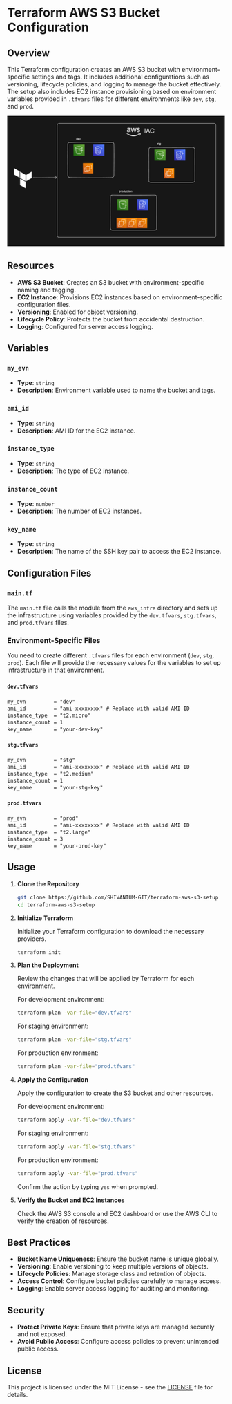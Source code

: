 # Terraform AWS S3 Bucket Configuration

## Overview

This Terraform configuration creates an AWS S3 bucket with environment-specific settings and tags. It includes additional configurations such as versioning, lifecycle policies, and logging to manage the bucket effectively. The setup also includes EC2 instance provisioning based on environment variables provided in `.tfvars` files for different environments like `dev`, `stg`, and `prod`.

![Screenshot](pic.png)

## Resources

- **AWS S3 Bucket**: Creates an S3 bucket with environment-specific naming and tagging.
- **EC2 Instance**: Provisions EC2 instances based on environment-specific configuration files.
- **Versioning**: Enabled for object versioning.
- **Lifecycle Policy**: Protects the bucket from accidental destruction.
- **Logging**: Configured for server access logging.

## Variables

### `my_evn`
- **Type**: `string`
- **Description**: Environment variable used to name the bucket and tags.

### `ami_id`
- **Type**: `string`
- **Description**: AMI ID for the EC2 instance.

### `instance_type`
- **Type**: `string`
- **Description**: The type of EC2 instance.

### `instance_count`
- **Type**: `number`
- **Description**: The number of EC2 instances.

### `key_name`
- **Type**: `string`
- **Description**: The name of the SSH key pair to access the EC2 instance.

## Configuration Files

### `main.tf`
The `main.tf` file calls the module from the `aws_infra` directory and sets up the infrastructure using variables provided by the `dev.tfvars`, `stg.tfvars`, and `prod.tfvars` files.

### Environment-Specific Files

You need to create different `.tfvars` files for each environment (`dev`, `stg`, `prod`). Each file will provide the necessary values for the variables to set up infrastructure in that environment.

#### `dev.tfvars`
```hcl
my_evn         = "dev"
ami_id         = "ami-xxxxxxxx" # Replace with valid AMI ID
instance_type  = "t2.micro"
instance_count = 1
key_name       = "your-dev-key"
```

#### `stg.tfvars`
```hcl
my_evn         = "stg"
ami_id         = "ami-xxxxxxxx" # Replace with valid AMI ID
instance_type  = "t2.medium"
instance_count = 1
key_name       = "your-stg-key"
```

#### `prod.tfvars`
```hcl
my_evn         = "prod"
ami_id         = "ami-xxxxxxxx" # Replace with valid AMI ID
instance_type  = "t2.large"
instance_count = 3
key_name       = "your-prod-key"
```

## Usage

1. **Clone the Repository**

   ```bash
   git clone https://github.com/SHIVANIUM-GIT/terraform-aws-s3-setup
   cd terraform-aws-s3-setup
   ```

2. **Initialize Terraform**

   Initialize your Terraform configuration to download the necessary providers.

   ```bash
   terraform init
   ```

3. **Plan the Deployment**

   Review the changes that will be applied by Terraform for each environment.

   For development environment:
   ```bash
   terraform plan -var-file="dev.tfvars"
   ```

   For staging environment:
   ```bash
   terraform plan -var-file="stg.tfvars"
   ```

   For production environment:
   ```bash
   terraform plan -var-file="prod.tfvars"
   ```

4. **Apply the Configuration**

   Apply the configuration to create the S3 bucket and other resources.

   For development environment:
   ```bash
   terraform apply -var-file="dev.tfvars"
   ```

   For staging environment:
   ```bash
   terraform apply -var-file="stg.tfvars"
   ```

   For production environment:
   ```bash
   terraform apply -var-file="prod.tfvars"
   ```

   Confirm the action by typing `yes` when prompted.

5. **Verify the Bucket and EC2 Instances**

   Check the AWS S3 console and EC2 dashboard or use the AWS CLI to verify the creation of resources.

## Best Practices

- **Bucket Name Uniqueness**: Ensure the bucket name is unique globally.
- **Versioning**: Enable versioning to keep multiple versions of objects.
- **Lifecycle Policies**: Manage storage class and retention of objects.
- **Access Control**: Configure bucket policies carefully to manage access.
- **Logging**: Enable server access logging for auditing and monitoring.

## Security

- **Protect Private Keys**: Ensure that private keys are managed securely and not exposed.
- **Avoid Public Access**: Configure access policies to prevent unintended public access.

## License

This project is licensed under the MIT License - see the [LICENSE](LICENSE) file for details.
